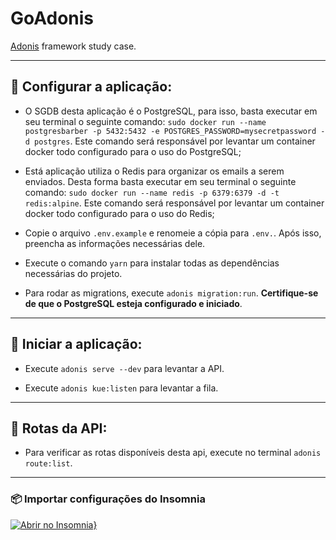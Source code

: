 # GoAdonis

[Adonis](https://adonisjs.com/) framework study case.

---

## :hammer: Configurar a aplicação:

- O SGDB desta aplicação é o PostgreSQL, para isso, basta executar em seu terminal o seguinte comando: `sudo docker run --name postgresbarber -p 5432:5432 -e POSTGRES_PASSWORD=mysecretpassword -d postgres`. Este comando será responsável por levantar um container docker todo configurado para o uso do PostgreSQL;

- Está aplicação utiliza o Redis para organizar os emails a serem enviados. Desta forma basta executar em seu terminal o seguinte comando: `sudo docker run --name redis -p 6379:6379 -d -t redis:alpine`. Este comando será responsável por levantar um container docker todo configurado para o uso do Redis;

- Copie o arquivo `.env.example` e renomeie a cópia para `.env.`. Após isso, preencha as informações necessárias dele.

- Execute o comando `yarn` para instalar todas as dependências necessárias do projeto.

- Para rodar as migrations, execute `adonis migration:run`. **Certifique-se de que o PostgreSQL esteja configurado e iniciado**.

---

## :horse_racing: Iniciar a aplicação:

- Execute `adonis serve --dev` para levantar a API.

- Execute `adonis kue:listen` para levantar a fila.

---

## :dart: Rotas da API:

- Para verificar as rotas disponíveis desta api, execute no terminal `adonis route:list`.

---

### :package: Importar configurações do Insomnia

[![Abrir no Insomnia}](https://insomnia.rest/images/run.svg)](https://insomnia.rest/run/?label=goAdonis&uri=https%3A%2F%2Fgithub.com%2Ffnoquiq%2FgoAdonis%2Fblob%2Fmaster%2Finsomnia.json)